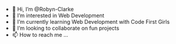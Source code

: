 - 👋 Hi, I’m @Robyn-Clarke
- 👀 I’m interested in Web Development
- 🌱 I’m currently learning Web Development with Code First Girls
- 💞️ I’m looking to collaborate on fun projects
- 📫 How to reach me ...

<!---
Robyn-Clarke/Robyn-Clarke is a ✨ special ✨ repository because its `README.md` (this file) appears on your GitHub profile.
You can click the Preview link to take a look at your changes.
--->
